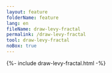 ```yaml
---
layout: feature
folderName: feature
lang: en
fileName: draw-levy-fractal
permalink: /draw-levy-fractal
tool: draw-levy-fractal
noBox: true
---
```


{%- include draw-levy-fractal.html -%}
